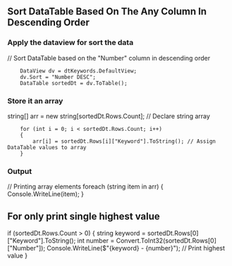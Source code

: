 ## Sort DataTable Based On The Any Column In Descending Order

###  Apply the dataview for sort the data
  // Sort DataTable based on the "Number" column in descending order
  
        DataView dv = dtKeywords.DefaultView;
        dv.Sort = "Number DESC";
        DataTable sortedDt = dv.ToTable();

### Store it an array
 string[] arr = new string[sortedDt.Rows.Count]; // Declare string array

        for (int i = 0; i < sortedDt.Rows.Count; i++)
        {
            arr[i] = sortedDt.Rows[i]["Keyword"].ToString(); // Assign DataTable values to array
        }

### Output
 // Printing array elements
        foreach (string item in arr)
        {
            Console.WriteLine(item);
        }

## For only print single highest value 

 if (sortedDt.Rows.Count > 0)
        {
            string keyword = sortedDt.Rows[0]["Keyword"].ToString();
            int number = Convert.ToInt32(sortedDt.Rows[0]["Number"]);
            Console.WriteLine($"{keyword} - {number}"); // Print highest value
        }

